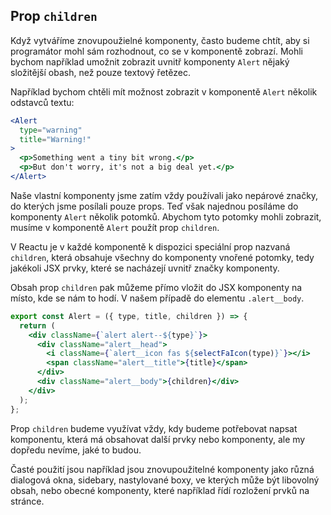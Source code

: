 ## Prop `children`

Když vytváříme znovupoužielné komponenty, často budeme chtít, aby si programátor mohl sám rozhodnout, co se v komponentě zobrazí. Mohli bychom například umožnit zobrazit uvnitř komponenty `Alert` nějaký složitější obash, než pouze textový řetězec.

Například bychom chtěli mít možnost zobrazit v komponentě `Alert` několik odstavců textu:

```jsx
<Alert
  type="warning"
  title="Warning!"
>
  <p>Something went a tiny bit wrong.</p>
  <p>But don't worry, it's not a big deal yet.</p>
</Alert>
```

Naše vlastní komponenty jsme zatím vždy používali jako nepárové značky, do kterých jsme posílali pouze props. Teď však najednou posíláme do komponenty `Alert` několik potomků. Abychom tyto potomky mohli zobrazit, musíme v komponentě `Alert` použít prop `children`.

V Reactu je v každé komponentě k dispozici speciální prop nazvaná `children`, která obsahuje všechny do komponenty vnořené potomky, tedy jakékoli JSX prvky, které se nacházejí uvnitř značky komponenty.

Obsah prop `children` pak můžeme přímo vložit do JSX komponenty na místo, kde se nám to hodí. V našem případě do elementu `.alert__body`.

```jsx
export const Alert = ({ type, title, children }) => {
  return (
    <div className={`alert alert--${type}`}>
      <div className="alert__head">
        <i className={`alert__icon fas ${selectFaIcon(type)}`}></i>
        <span className="alert__title">{title}</span>
      </div>
      <div className="alert__body">{children}</div>
    </div>
  );
};
```

Prop `children` budeme využívat vždy, kdy budeme potřebovat napsat komponentu, která má obsahovat další prvky nebo komponenty, ale my dopředu nevíme, jaké to budou.

Časté použití jsou například jsou znovupoužitelné komponenty jako různá dialogová okna, sidebary, nastylované boxy, ve kterých může být libovolný obsah, nebo obecné komponenty, které například řídí rozložení prvků na stránce.
